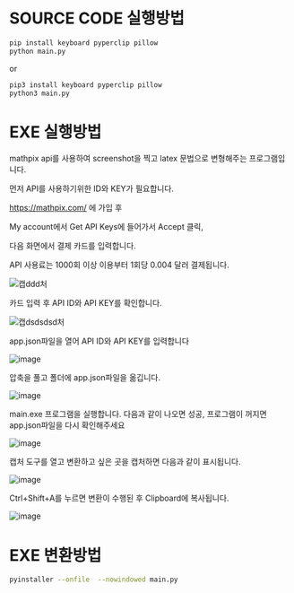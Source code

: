# SOURCE CODE 실행방법
```bash
pip install keyboard pyperclip pillow
python main.py
 ```
 
 or
 ```bash
pip3 install keyboard pyperclip pillow
python3 main.py
```




# EXE 실행방법
mathpix api를 사용하여 screenshot을 찍고 latex 문법으로 변형해주는 프로그램입니다.

먼저 API를 사용하기위한 ID와 KEY가 필요합니다.

https://mathpix.com/ 에 가입 후 

My account에서 Get API Keys에 들어가서 Accept 클릭,

다음 화면에서 결제 카드를 입력합니다.

API 사용료는 1000회 이상 이용부터 1회당 0.004 달러 결제됩니다.

![캡ddd처](https://user-images.githubusercontent.com/53217819/91630925-a1042080-ea10-11ea-9dfb-5d07f791b349.PNG)

카드 입력 후 API ID와 API KEY를 확인합니다.

![캡dsdsdsd처](https://user-images.githubusercontent.com/53217819/91630926-a2354d80-ea10-11ea-86b9-4e21a836368c.PNG)


app.json파일을 열어 API ID와 API KEY를 입력합니다


![image](https://user-images.githubusercontent.com/53217819/147766301-6b8c62a7-97ab-428a-b72b-77caf6bdd371.png)


압축을 풀고 폴더에 app.json파일을 옮깁니다.

![image](https://user-images.githubusercontent.com/53217819/147766360-6f32492f-a929-42c2-9b1d-0311a1168fe7.png)


main.exe 프로그램을 실행합니다. 다음과 같이 나오면 성공, 프로그램이 꺼지면 app.json파일을 다시 확인해주세요

![image](https://user-images.githubusercontent.com/53217819/147766480-4e1cda97-1415-4012-b2b2-7ce0e01f9578.png)

캡처 도구를 열고 변환하고 싶은 곳을 캡처하면 다음과 같이 표시됩니다.

![image](https://user-images.githubusercontent.com/53217819/147766639-23cb7624-1920-4c08-ad03-17435d2a94bb.png)

Ctrl+Shift+A를 누르면 변환이 수행된 후 Clipboard에 복사됩니다.

![image](https://user-images.githubusercontent.com/53217819/147766823-9a005719-f98f-40e8-ae58-0c4ba0c7e3c4.png)






# EXE 변환방법
```bash
pyinstaller --onfile  --nowindowed main.py
```

